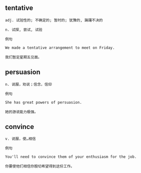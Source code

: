 ## tentative
```
adj. 试验性的; 不确定的; 暂时的; 犹豫的, 踌躇不决的

n. 试探, 尝试, 试验

例句

We made a tentative arrangement to meet on Friday.

我们暂定星期五见面。
```
## persuasion
```
n. 说服，劝说；信念，信仰

例句

She has great powers of persuasion.

她的游说能力极强。
```
## convince
```
v. 说服，使…相信

例句

You'll need to convince them of your enthusiasm for the job.

你要使他们相信你殷切希望得到这份工作。
```